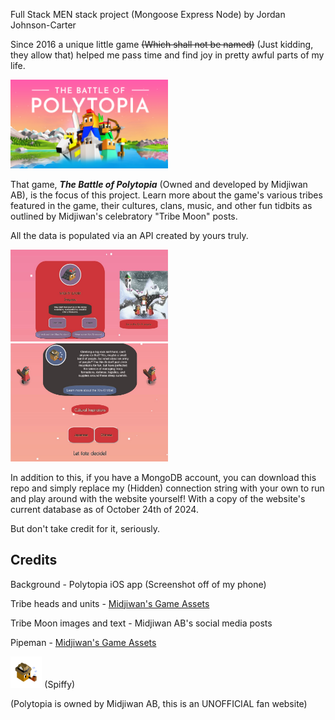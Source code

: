 Full Stack MEN stack project  (Mongoose Express Node) by Jordan Johnson-Carter

Since 2016 a unique little game ~~(Which shall not be named)~~ (Just kidding, they allow that) helped me pass time and find joy in pretty awful parts of my life.

<img src="./images/official-press-image-header.jpg" width="50%" height="50%">

That game, ***The Battle of Polytopia*** (Owned and developed by Midjiwan AB), is the focus of this project. Learn more about the game's various tribes featured in the game, their cultures, clans, music, and other fun tidbits as outlined by Midjiwan's celebratory "Tribe Moon" posts.

All the data is populated via an API created by yours truly.

<img src="./images/example-data-card.jpg" width="50%" height="50%"> 

<img src="./images/example-data-blurb.jpg" width="50%" height="50%">

In addition to this, if you have a MongoDB account, you can download this repo and simply replace my (Hidden) connection string with your own to run and play around with the website yourself! With a copy of the website's current database as of October 24th of 2024. 

But don't take credit for it, seriously.

## Credits

Background - Polytopia iOS app (Screenshot off of my phone)

Tribe heads and units - [Midjiwan's Game Assets](https://polytopia.io/game-graphics/)

Tribe Moon images and text - Midjiwan AB's social media posts

Pipeman - [Midjiwan's Game Assets](https://polytopia.io/game-graphics/)

<img src="./images/Pipeman.png" width="10%" height="10%"> (Spiffy)

(Polytopia is owned by Midjiwan AB, this is an UNOFFICIAL fan website)